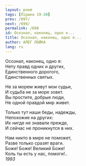 ```yaml
---
layout: poem
tags: [Лірыка 19-20]
prev: /697/
next: /699/
permalink: /698
id: Осознал, наконец, одно я...
title: Осознал, наконец, одно я...
author: АЛЕГ ЛОЙКА
lang: ru
---
```



Осознал, наконец, одно я:  
Нету правд одних и других,  
Единственного дорогого,  
Единственных святых.  

Не за морем живут мои судьи,  
И судьба не за море зовет.  
Вы простите, добрые люди,  
Не одной правдой мир живет.  

Только тут наши беды, надежды,  
Непохожие на других:  
Их нигде не знавали прежде,  
И сейчас не проникнутся в них.  

Нам никто в мире не поможет,  
Разве только сразят враги.  
Боже! Боже! Великий Боже!  
Коль ты есть у нас, помоги!..  
*1993*  
